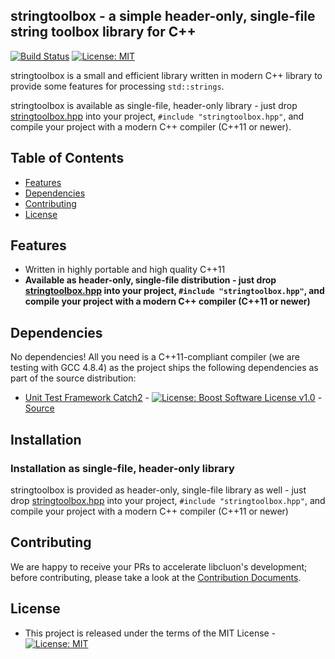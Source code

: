 ## stringtoolbox - a simple header-only, single-file string toolbox library for C++

[![Build Status](https://travis-ci.org/chrberger/stringtoolbox.svg?branch=master)](https://travis-ci.org/chrberger/stringtoolbox) [![License: MIT](https://img.shields.io/badge/License-MIT-blue.svg)](https://opensource.org/licenses/MIT)

stringtoolbox is a small and efficient library written in modern C++ library to provide some features for processing `std::strings`.

stringtoolbox is available as single-file, header-only library - just drop [stringtoolbox.hpp](https://raw.githubusercontent.com/chrberger/stringtoolbox/master/stringtoolbox.hpp) into your project, `#include "stringtoolbox.hpp"`, and compile your project with a modern C++ compiler (C++11 or newer).


## Table of Contents
* [Features](#features)
* [Dependencies](#dependencies)
* [Contributing](#contributing)
* [License](#license)


## Features
* Written in highly portable and high quality C++11
* **Available as header-only, single-file distribution - just drop [stringtoolbox.hpp](https://raw.githubusercontent.com/chrberger/stringtoolbox/master/stringtoolbox.hpp) into your project, `#include "stringtoolbox.hpp"`, and compile your project with a modern C++ compiler (C++11 or newer)**


## Dependencies
No dependencies! All you need is a C++11-compliant compiler (we are testing with GCC 4.8.4) as the project ships the following dependencies as part of the source distribution:

* [Unit Test Framework Catch2](https://github.com/catchorg/Catch2/releases/tag/v2.1.1) - [![License: Boost Software License v1.0](https://img.shields.io/badge/License-Boost%20v1-blue.svg)](http://www.boost.org/LICENSE_1_0.txt) - [Source](https://github.com/chrberger/stringtoolbox/blob/master/test/catch.hpp)


## Installation
### Installation as single-file, header-only library
stringtoolbox is provided as header-only, single-file library as well - just drop [stringtoolbox.hpp](https://raw.githubusercontent.com/chrberger/stringtoolbox/master/stringtoolbox.hpp) into your project, `#include "stringtoolbox.hpp"`, and compile your project with a modern C++ compiler (C++11 or newer)


## Contributing
We are happy to receive your PRs to accelerate libcluon's development; before contributing, please take a look at the [Contribution Documents](CONTRIBUTING.md).


## License
* This project is released under the terms of the MIT License - [![License: MIT](https://img.shields.io/badge/License-MIT-blue.svg)](https://opensource.org/licenses/MIT)
